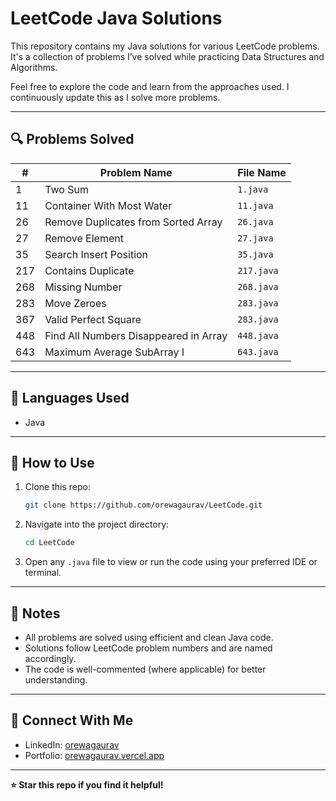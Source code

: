 
# LeetCode Java Solutions

This repository contains my Java solutions for various LeetCode problems. It's a collection of problems I’ve solved while practicing Data Structures and Algorithms.

Feel free to explore the code and learn from the approaches used. I continuously update this as I solve more problems.

---

## 🔍 Problems Solved

| # | Problem Name                             | File Name     |
|---|------------------------------------------|---------------|
| 1   | Two Sum                                | `1.java`      |
| 11  | Container With Most Water              | `11.java`     |
| 26  | Remove Duplicates from Sorted Array    | `26.java`     |
| 27  | Remove Element                         | `27.java`     |
| 35  | Search Insert Position                 | `35.java`     |
| 217 | Contains Duplicate                     | `217.java`    |
| 268 | Missing Number                         | `268.java`    |
| 283 | Move Zeroes                            | `283.java`    |
| 367 | Valid Perfect Square                   | `283.java`    |
| 448 | Find All Numbers Disappeared in Array  | `448.java`    |
| 643 | Maximum Average SubArray I             | `643.java`    |

---

## 🧠 Languages Used

- Java

---

## 🚀 How to Use

1. Clone this repo:
   ```bash
   git clone https://github.com/orewagaurav/LeetCode.git
   ```

2. Navigate into the project directory:
   ```bash
   cd LeetCode
   ```

3. Open any `.java` file to view or run the code using your preferred IDE or terminal.

---

## 📌 Notes

- All problems are solved using efficient and clean Java code.
- Solutions follow LeetCode problem numbers and are named accordingly.
- The code is well-commented (where applicable) for better understanding.

---

## 🔗 Connect With Me

- LinkedIn: [orewagaurav](https://linkedin.com/in/orewagaurav)
- Portfolio: [orewagaurav.vercel.app](https://orewagaurav.vercel.app)

---

**⭐ Star this repo if you find it helpful!**
